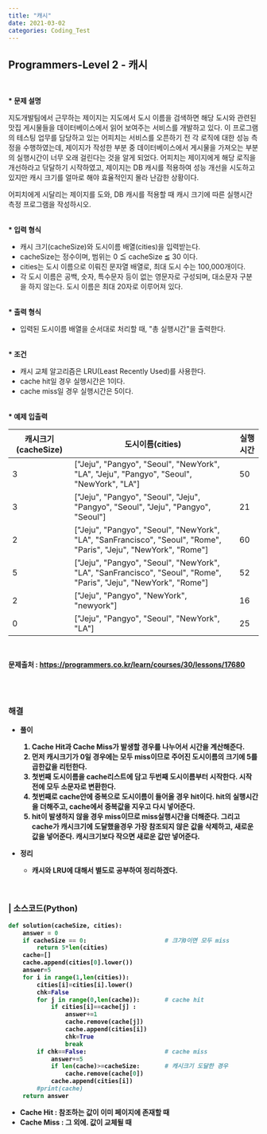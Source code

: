 ```yaml
---
title: "캐시"
date: 2021-03-02
categories: Coding_Test
---
```


## Programmers-Level 2 - 캐시
<br>

<b>* 문제 설명</b><br>

지도개발팀에서 근무하는 제이지는 지도에서 도시 이름을 검색하면 해당 도시와 관련된 맛집 게시물들을 데이터베이스에서 읽어 보여주는 서비스를 개발하고 있다.
이 프로그램의 테스팅 업무를 담당하고 있는 어피치는 서비스를 오픈하기 전 각 로직에 대한 성능 측정을 수행하였는데, 제이지가 작성한 부분 중 데이터베이스에서 게시물을 가져오는 부분의 실행시간이 너무 오래 걸린다는 것을 알게 되었다.
어피치는 제이지에게 해당 로직을 개선하라고 닦달하기 시작하였고, 제이지는 DB 캐시를 적용하여 성능 개선을 시도하고 있지만 캐시 크기를 얼마로 해야 효율적인지 몰라 난감한 상황이다.

어피치에게 시달리는 제이지를 도와, DB 캐시를 적용할 때 캐시 크기에 따른 실행시간 측정 프로그램을 작성하시오.
<br>

<br><b>* 입력 형식</b>

* 캐시 크기(cacheSize)와 도시이름 배열(cities)을 입력받는다.
* cacheSize는 정수이며, 범위는 0 ≦ cacheSize ≦ 30 이다.
* cities는 도시 이름으로 이뤄진 문자열 배열로, 최대 도시 수는 100,000개이다.
* 각 도시 이름은 공백, 숫자, 특수문자 등이 없는 영문자로 구성되며, 대소문자 구분을 하지 않는다. 도시 이름은 최대 20자로 이루어져 있다.

<br><b>* 출력 형식 </b>

* 입력된 도시이름 배열을 순서대로 처리할 때, "총 실행시간"을 출력한다.

<br><b>* 조건 </b>
* 캐시 교체 알고리즘은 LRU(Least Recently Used)를 사용한다.
* cache hit일 경우 실행시간은 1이다.
* cache miss일 경우 실행시간은 5이다.

<br><b>* 예제 입출력<br>

|캐시크기(cacheSize)|도시이름(cities)|실행시간|
|------|------|------|
|3|["Jeju", "Pangyo", "Seoul", "NewYork", "LA", "Jeju", "Pangyo", "Seoul", "NewYork", "LA"]|50|
|3|["Jeju", "Pangyo", "Seoul", "Jeju", "Pangyo", "Seoul", "Jeju", "Pangyo", "Seoul"]|21|
|2|["Jeju", "Pangyo", "Seoul", "NewYork", "LA", "SanFrancisco", "Seoul", "Rome", "Paris", "Jeju", "NewYork", "Rome"]|60|
|5|["Jeju", "Pangyo", "Seoul", "NewYork", "LA", "SanFrancisco", "Seoul", "Rome", "Paris", "Jeju", "NewYork", "Rome"]|52|
|2|["Jeju", "Pangyo", "NewYork", "newyork"]|16|
|0|["Jeju", "Pangyo", "Seoul", "NewYork", "LA"]|25|

<br>


문제출처 : <https://programmers.co.kr/learn/courses/30/lessons/17680>

<br><br>

### 해결
* 풀이
    1. Cache Hit과 Cache Miss가 발생할 경우를 나누어서 시간을 계산해준다.
    2. 먼저 캐시크기가 0일 경우에는 모두 miss이므로 주어진 도시이름의 크기에 5를 곱한값을 리턴한다. 
    3. 첫번째 도시이름을 cache리스트에 담고 두번째 도시이름부터 시작한다. 시작 전에 모두 소문자로 변환한다. 
    4. 첫번째로 cache안에 중복으로 도시이름이 들어올 경우 hit이다. hit의 실행시간을 더해주고, cache에서 중복값을 지우고 다시 넣어준다. 
    5. hit이 발생하지 않을 경우 miss이므로 miss실행시간을 더해준다. 그리고 cache가 캐시크기에 도달했을경우 가장 참조되지 않은 값을 삭제하고, 새로운값을 넣어준다. 캐시크기보다 작으면 새로운 값만 넣어준다. 

    
* 정리 
    - 캐시와 LRU에 대해서 별도로 공부하여 정리하겠다. 


<br>

### | 소스코드(Python)
```python 
def solution(cacheSize, cities):
    answer = 0
    if cacheSize == 0:                      # 크기0이면 모두 miss
        return 5*len(cities)
    cache=[]
    cache.append(cities[0].lower())
    answer=5
    for i in range(1,len(cities)):
        cities[i]=cities[i].lower()
        chk=False
        for j in range(0,len(cache)):       # cache hit
            if cities[i]==cache[j] :
                answer+=1
                cache.remove(cache[j])
                cache.append(cities[i])
                chk=True
                break
        if chk==False:                      # cache miss
            answer+=5
            if len(cache)>=cacheSize:       # 캐시크기 도달한 경우
                cache.remove(cache[0])
            cache.append(cities[i])
        #print(cache)
    return answer
```


* Cache Hit : 참조하는 값이 이미 페이지에 존재할 때
* Cache Miss : 그 외에. 값이 교체될 때